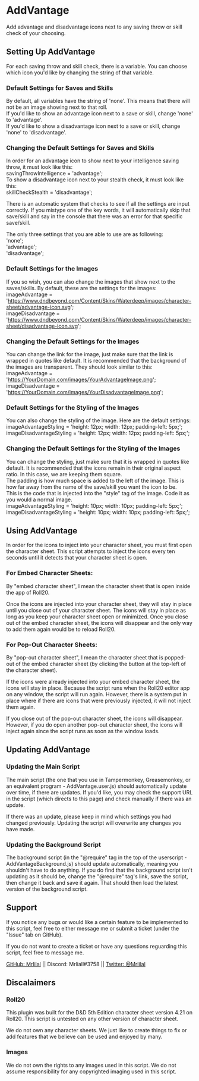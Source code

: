 # AddVantage

Add advantage and disadvantage icons next to any saving throw or skill check of your choosing.  

## Setting Up AddVantage

For each saving throw and skill check, there is a variable. You can choose which icon you'd like by changing the string of that variable.  

### Default Settings for Saves and Skills

By default, all variables have the string of 'none'. This means that there will not be an image showing next to that roll.   
If you'd like to show an advantage icon next to a save or skill, change 'none' to 'advantage'.  
If you'd like to show a disadvantage icon next to a save or skill, change 'none' to 'disadvantage'.  

### Changing the Default Settings for Saves and Skills

In order for an advantage icon to show next to your intelligence saving throw, it must look like this:  
savingThrowIntelligence = 'advantage';  
To show a disadvantage icon next to your stealth check, it must look like this:  
skillCheckStealth = 'disadvantage';  

There is an automatic system that checks to see if all the settings are input correctly. If you mistype one of the key words, it will automatically skip that save/skill and say in the console that there was an error for that specific save/skill.  

The only three settings that you are able to use are as following:  
'none';  
'advantage';  
'disadvantage';  

### Default Settings for the Images

If you so wish, you can also change the images that show next to the saves/skills. By default, these are the settings for the images:  
imageAdvantage = 'https://www.dndbeyond.com/Content/Skins/Waterdeep/images/character-sheet/advantage-icon.svg';  
imageDisadvantage = 'https://www.dndbeyond.com/Content/Skins/Waterdeep/images/character-sheet/disadvantage-icon.svg';  

### Changing the Default Settings for the Images

You can change the link for the image, just make sure that the link is wrapped in quotes like default. It is recommended that the background of the images are transparent. They should look similar to this:  
imageAdvantage = 'https://YourDomain.com/images/YourAdvantageImage.png';  
imageDisadvantage = 'https://YourDomain.com/images/YourDisadvantageImage.png';  


### Default Settings for the Styling of the Images

You can also change the styling of the image. Here are the default settings:  
imageAdvantageStyling = 'height: 12px; width: 12px; padding-left: 5px;';  
imageDisadvantageStyling = 'height: 12px; width: 12px; padding-left: 5px;';  

### Changing the Default Settings for the Styling of the Images

You can change the styling, just make sure that it is wrapped in quotes like default. It is recommended that the icons remain in their original aspect ratio. In this case, we are keeping them square.  
The padding is how much space is added to the left of the image. This is how far away from the name of the save/skill you want the icon to be.  
This is the code that is injected into the "style" tag of the image. Code it as you would a normal image.  
imageAdvantageStyling = 'height: 10px; width: 10px; padding-left: 5px;';  
imageDisadvantageStyling = 'height: 10px; width: 10px; padding-left: 5px;';  

## Using AddVantage

In order for the icons to inject into your character sheet, you must first open the character sheet. This script attempts to inject the icons every ten seconds until it detects that your character sheet is open.  

### For Embed Character Sheets:

By "embed character sheet", I mean the character sheet that is open inside the app of Roll20.  

Once the icons are injected into your character sheet, they will stay in place until you close out of your character sheet. The icons will stay in place as long as you keep your character sheet open or minimized. Once you close out of the embed character sheet, the icons will disappear and the only way to add them again would be to reload Roll20.  

### For Pop-Out Character Sheets:

By "pop-out character sheet", I mean the character sheet that is popped-out of the embed character sheet (by clicking the button at the top-left of the character sheet).  

If the icons were already injected into your embed character sheet, the icons will stay in place. Because the script runs when the Roll20 editor app on any window, the script will run again. However, there is a system put in place where if there are icons that were previously injected, it will not inject them again.  

If you close out of the pop-out character sheet, the icons will disappear. However, if you do open another pop-out character sheet, the icons will inject again since the script runs as soon as the window loads.  

## Updating AddVantage

### Updating the Main Script

The main script (the one that you use in Tampermonkey, Greasemonkey, or an equivalent program - AddVantage.user.js) should automatically update over time, if there are updates. If you'd like, you may check the support URL in the script (which directs to this page) and check manually if there was an update.  

If there was an update, please keep in mind which settings you had changed previously. Updating the script will overwrite any changes you have made.  

### Updating the Background Script

The background script (in the "@require" tag in the top of the userscript - AddVantageBackground.js) should update automatically, meaning you shouldn't have to do anything. If you do find that the background script isn't updating as it should be, change the "@require" tag's link, save the script, then change it back and save it again. That should then load the latest version of the background script.  

## Support

If you notice any bugs or would like a certain feature to be implemented to this script, feel free to either message me or submit a ticket (under the "Issue" tab on GitHub).

If you do not want to create a ticket or have any questions reguarding this script, feel free to message me.

[GitHub: Mrlilal](https://github.com/Mrlilal) || Discord: Mrliall#3758 || [Twitter: @Mrlilal](https://twitter.com/mrlilal)

## Discalaimers

### Roll20

This plugin was built for the D&D 5th Edition character sheet version 4.21 on Roll20. This script is untested on any other version of character sheet.

We do not own any character sheets. We just like to create things to fix or add features that we believe can be used and enjoyed by many.  

### Images

We do not own the rights to any images used in this script. We do not assume responsibility for any copyrighted imaging used in this script.